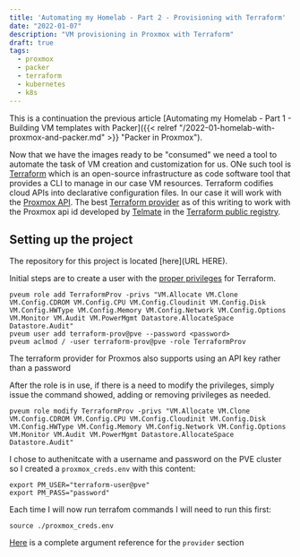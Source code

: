 ```yaml
---
title: 'Automating my Homelab - Part 2 - Provisioning with Terraform'
date: "2022-01-07"
description: "VM provisioning in Proxmox with Terraform"
draft: true
tags: 
  - proxmox
  - packer
  - terraform
  - kubernetes
  - k8s
---
```


This is a continuation the previous article [Automating my Homelab - Part 1 - Building VM templates with Packer]({{< relref "/2022-01-homelab-with-proxmox-and-packer.md" >}} "Packer in Proxmox").

Now that we have the images ready to be "consumed" we need a tool to automate the task of VM creation and customization for us. ONe such tool is [Terraform](https://www.terraform.io/) which is an open-source infrastructure as code software tool that provides a CLI to manage in our case VM resources. Terraform codifies cloud APIs into declarative configuration files. In our case it will work with the [Proxmox API](https://pve.proxmox.com/wiki/Proxmox_VE_API). The best [Terraform provider](https://www.terraform.io/language/providers) as of this writing to work with the Proxmox api id developed by [Telmate](https://registry.terraform.io/namespaces/Telmate) in the [Terraform public registry](https://registry.terraform.io/providers/Telmate/proxmox/).

## Setting up the project

The repository for this project is located [here](URL HERE).

Initial steps are to create a user with the [proper privileges](https://registry.terraform.io/providers/Telmate/proxmox/latest/docs#creating-the-proxmox-user-and-role-for-terraform) for Terraform.

```console
pveum role add TerraformProv -privs "VM.Allocate VM.Clone VM.Config.CDROM VM.Config.CPU VM.Config.Cloudinit VM.Config.Disk VM.Config.HWType VM.Config.Memory VM.Config.Network VM.Config.Options VM.Monitor VM.Audit VM.PowerMgmt Datastore.AllocateSpace Datastore.Audit"
pveum user add terraform-prov@pve --password <password>
pveum aclmod / -user terraform-prov@pve -role TerraformProv
```

The terraform provider for Proxmos also supports using an API key rather than a password

After the role is in use, if there is a need to modify the privileges, simply issue the command showed, adding or removing privileges as needed.

```console
pveum role modify TerraformProv -privs "VM.Allocate VM.Clone VM.Config.CDROM VM.Config.CPU VM.Config.Cloudinit VM.Config.Disk VM.Config.HWType VM.Config.Memory VM.Config.Network VM.Config.Options VM.Monitor VM.Audit VM.PowerMgmt Datastore.AllocateSpace Datastore.Audit"
```

I chose to authenitcate with a username and password on the PVE cluster so I created a `proxmox_creds.env` with this content:

```console
export PM_USER="terraform-user@pve"
export PM_PASS="password"
```

Each time I will now run terrafom commands I will need to run this first:

```console
source ./proxmox_creds.env
```

[Here](https://registry.terraform.io/providers/Telmate/proxmox/latest/docs#argument-reference) is a complete argument reference for the `provider` section